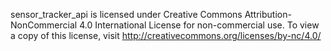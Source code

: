 sensor_tracker_api is licensed under Creative Commons Attribution-NonCommercial 4.0 International License for non-commercial
use. To view a copy of this license, visit http://creativecommons.org/licenses/by-nc/4.0/